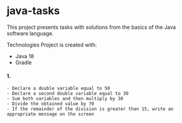 # java-tasks

This project presents tasks with solutions from the basics of the Java software language.

Technologies
Project is created with:

* Java 18
* Gradle

#### 1.
    - Declare a double variable equal to 50
    - Declare a second double variable equal to 30
    - Sum both variables and then multiply by 30
    - Divide the obtained value by 70
    - If the remainder of the division is greater than 15, write an appropriate message on the screen
   

